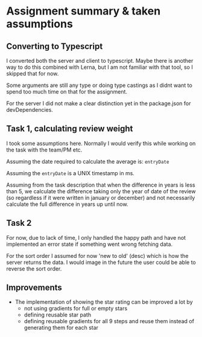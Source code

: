 # Assignment summary & taken assumptions

## Converting to Typescript

I converted both the server and client to typescript. Maybe there is another way to do this combined with Lerna, but I am not familiar with that tool, so I skipped that for now.

Some arguments are still any type or doing type castings as I didnt want to spend too much time on that for the assignment.

For the server I did not make a clear distinction yet in the package.json for devDependencies.

## Task 1, calculating review weight

I took some assumptions here. Normally I would verify this while working on the task with the team/PM etc.

Assuming the date required to calculate the average is: `entryDate`

Assuming the `entryDate` is a UNIX timestamp in ms.

Assuming from the task description that when the difference in years is less than 5, we calculate the difference taking only the year of date of the review (so regardless if it were written in january or december) and not necessarily calculate the full difference in years up until now.

## Task 2

For now, due to lack of time, I only handled the happy path and have not implemented an error state if something went wrong fetching data.

For the sort order I assumed for now 'new to old' (desc) which is how the server returns the data. I would image in the future the user could be able to reverse the sort order.

## Improvements

- The implementation of showing the star rating can be improved a lot by
  - not using gradients for full or empty stars
  - defining reusable star path
  - defining reusable gradients for all 9 steps and reuse them instead of generating them for each star
